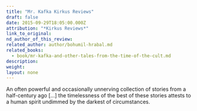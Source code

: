 ```yaml
---
title: "Mr. Kafka Kirkus Reviews"
draft: false
date: 2015-09-29T18:05:00.000Z
attribution: "*Kirkus Reviews*"
link_to_original:
nd_author_of_this_review:
related_author: author/bohumil-hrabal.md
related_books:
  - book/mr-kafka-and-other-tales-from-the-time-of-the-cult.md
description:
weight:
layout: none
---
```

An often powerful and occasionally unnerving collection of stories from a half-century ago […] the timelessness of the best of these stories attests to a human spirit undimmed by the darkest of circumstances.

